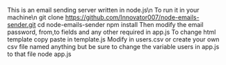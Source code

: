 This is an email sending server written in node.js\n
To run it in your machine\n
git clone https://github.com/Innovator007/node-emails-sender.git
cd node-emails-sender
npm install
Then modify the email password, from,to fields and any other required in app.js
To change html template copy paste in template.js
Modify in users.csv or create your own csv file named anything but be sure to change the variable users in app.js to that file
node app.js
